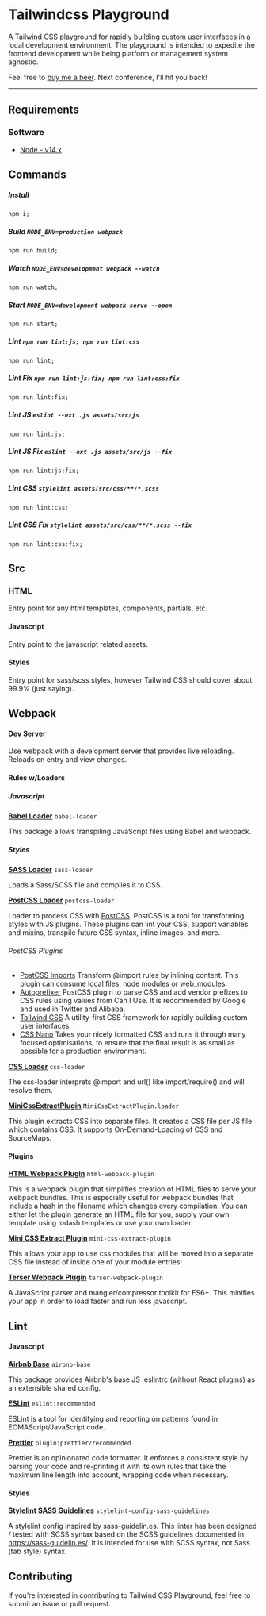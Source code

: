 # Tailwindcss Playground

A Tailwind CSS playground for rapidly building custom user interfaces in a local development environment. The playground is intended to expedite the frontend development while being platform or management system agnostic.

Feel free to [buy me a beer](https://www.paypal.com/donate?business=GJKCBDMVCTHW6&item_name=beer+belly&currency_code=USD). Next conference, I'll hit you back!

---

## Requirements

### Software

- [Node - v14.x](https://nodejs.org/download/release/latest-v14.x/)



## Commands


##### Install

```
npm i;
```

##### Build `NODE_ENV=production webpack`

```
npm run build;
```

##### Watch `NODE_ENV=development webpack --watch`

```
npm run watch;
```

##### Start `NODE_ENV=development webpack serve --open`

```
npm run start;
```

##### Lint `npm run lint:js; npm run lint:css`

```
npm run lint;
```

##### Lint Fix `npm run lint:js:fix; npm run lint:css:fix`

```
npm run lint:fix;
```

##### Lint JS `eslint --ext .js assets/src/js`

```
npm run lint:js;
```

##### Lint JS Fix `eslint --ext .js assets/src/js --fix`

```
npm run lint:js:fix;
```

##### Lint CSS `stylelint assets/src/css/**/*.scss`

```
npm run lint:css;
```

##### Lint CSS Fix `stylelint assets/src/css/**/*.scss --fix`

```
npm run lint:css:fix;
```


## Src

### HTML

Entry point for any html templates, components, partials, etc.

#### Javascript

Entry point to the javascript related assets.

#### Styles

Entry point for sass/scss styles, however Tailwind CSS should cover about 99.9% (just saying).



## Webpack

#### [Dev Server](https://www.npmjs.com/package/webpack-dev-server)

Use webpack with a development server that provides live reloading. Reloads on entry and view changes.


#### Rules w/Loaders

##### Javascript

**[Babel Loader](https://www.npmjs.com/package/babel-loader)** `babel-loader`

This package allows transpiling JavaScript files using Babel and webpack.

##### Styles

**[SASS Loader](https://www.npmjs.com/package/sass-loader)** `sass-loader`

Loads a Sass/SCSS file and compiles it to CSS.

**[PostCSS Loader](https://www.npmjs.com/package/postcss-loader)** `postcss-loader`

Loader to process CSS with [PostCSS](https://www.npmjs.com/package/postcss). PostCSS is a tool for transforming styles with JS plugins. These plugins can lint your CSS, support variables and mixins, transpile future CSS syntax, inline images, and more.

###### PostCSS Plugins

- [PostCSS Imports](https://www.npmjs.com/package/postcss-import) Transform @import rules by inlining content. This plugin can consume local files, node modules or web_modules.
- [Autoprefixer](https://www.npmjs.com/package/autoprefixer) PostCSS plugin to parse CSS and add vendor prefixes to CSS rules using values from Can I Use. It is recommended by Google and used in Twitter and Alibaba.
- [Tailwind CSS](https://www.npmjs.com/package/tailwindcss) A utility-first CSS framework for rapidly building custom user interfaces.
- [CSS Nano](https://www.npmjs.com/package/cssnano) Takes your nicely formatted CSS and runs it through many focused optimisations, to ensure that the final result is as small as possible for a production environment.

**[CSS Loader](https://www.npmjs.com/package/css-loader)** `css-loader`

The css-loader interprets @import and url() like import/require() and will resolve them.

**[MiniCssExtractPlugin](https://www.npmjs.com/package/mini-css-extract-plugin)** `MiniCssExtractPlugin.loader`

This plugin extracts CSS into separate files. It creates a CSS file per JS file which contains CSS. It supports On-Demand-Loading of CSS and SourceMaps.


#### Plugins

**[HTML Webpack Plugin](https://www.npmjs.com/package/html-webpack-plugin)** `html-webpack-plugin`

This is a webpack plugin that simplifies creation of HTML files to serve your webpack bundles. This is especially useful for webpack bundles that include a hash in the filename which changes every compilation. You can either let the plugin generate an HTML file for you, supply your own template using lodash templates or use your own loader.

**[Mini CSS Extract Plugin](https://github.com/webpack-contrib/mini-css-extract-plugin)** `mini-css-extract-plugin`

This allows your app to use css modules that will be moved into a separate CSS file instead of inside one of your module entries!

**[Terser Webpack Plugin](https://github.com/webpack-contrib/terser-webpack-plugin)** `terser-webpack-plugin`

A JavaScript parser and mangler/compressor toolkit for ES6+. This minifies your app in order to load faster and run less javascript.



## Lint

#### Javascript

**[Airbnb Base](https://www.npmjs.com/package/eslint-config-airbnb-base)** `airbnb-base`

This package provides Airbnb's base JS .eslintrc (without React plugins) as an extensible shared config.

**[ESLint](https://www.npmjs.com/package/eslint)** `eslint:recommended`

ESLint is a tool for identifying and reporting on patterns found in ECMAScript/JavaScript code.

**[Prettier](https://www.npmjs.com/package/prettier)** `plugin:prettier/recommended`

Prettier is an opinionated code formatter. It enforces a consistent style by parsing your code and re-printing it with its own rules that take the maximum line length into account, wrapping code when necessary.

#### Styles

**[Stylelint SASS Guidelines](https://www.npmjs.com/package/stylelint-config-sass-guidelines)** `stylelint-config-sass-guidelines`

A stylelint config inspired by sass-guidelin.es. This linter has been designed / tested with SCSS syntax based on the SCSS guidelines documented in https://sass-guidelin.es/. It is intended for use with SCSS syntax, not Sass (tab style) syntax.



## Contributing

If you're interested in contributing to Tailwind CSS Playground, feel free to submit an issue or pull request.
